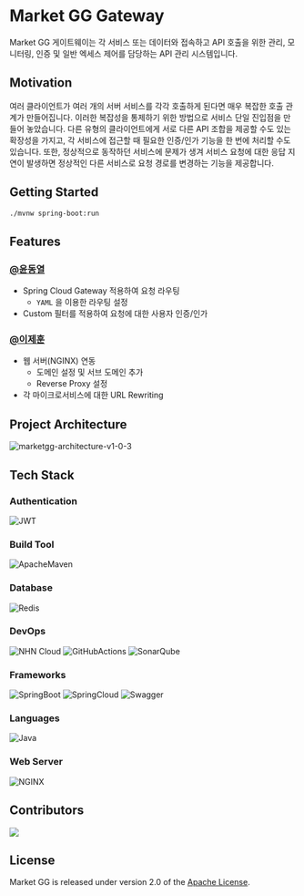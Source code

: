 # Market GG Gateway

Market GG 게이트웨이는 각 서비스 또는 데이터와 접속하고 API 호출을 위한 관리, 모니터링, 인증 및 일반 엑세스 제어를 담당하는 API 관리 시스템입니다.

## Motivation

여러 클라이언트가 여러 개의 서버 서비스를 각각 호출하게 된다면 매우 복잡한 호출 관계가 만들어집니다.
이러한 복잡성을 통제하기 위한 방법으로 서비스 단일 진입점을 만들어 놓았습니다.
다른 유형의 클라이언트에게 서로 다른 API 조합을 제공할 수도 있는 확장성을 가지고, 각 서비스에 접근할 때 필요한 인증/인가 기능을 한 번에 처리할 수도 있습니다.
또한, 정상적으로 동작하던 서비스에 문제가 생겨 서비스 요청에 대한 응답 지연이 발생하면 정상적인 다른 서비스로 요청 경로를 변경하는 기능을 제공합니다.

## Getting Started

```bash
./mvnw spring-boot:run
```

## Features

### [@윤동열](https://github.com/eastheat10)

- Spring Cloud Gateway 적용하여 요청 라우팅
  - `YAML` 을 이용한 라우팅 설정 
- Custom 필터를 적용하여 요청에 대한 사용자 인증/인가 

### [@이제훈](https://github.com/corock)

- 웹 서버(NGINX) 연동
  - 도메인 설정 및 서브 도메인 추가
  - Reverse Proxy 설정
- 각 마이크로서비스에 대한 URL Rewriting

## Project Architecture

![marketgg-architecture-v1-0-3](https://user-images.githubusercontent.com/38161720/183289639-452bfe2d-792e-4260-a10a-652a87b62928.png)

## Tech Stack

### Authentication

![JWT](https://img.shields.io/badge/JWT-black?style=for-the-badge&logo=JSON%20web%20tokens&style=flat)

### Build Tool

![ApacheMaven](https://img.shields.io/badge/Maven-C71A36?style=flat&logo=ApacheMaven&logoColor=white)

### Database

![Redis](https://img.shields.io/badge/Redis-DC382D?style=flat&logo=Redis&logoColor=white)

### DevOps

![NHN Cloud](https://img.shields.io/badge/-NHN%20Cloud-blue?style=flat&logo=iCloud&logoColor=white)
![GitHubActions](https://img.shields.io/badge/GitHub%20Actions-2088FF?style=flat&logo=GitHubActions&logoColor=white)
![SonarQube](https://img.shields.io/badge/SonarQube-4E98CD?style=flat&logo=SonarQube&logoColor=white)

### Frameworks

![SpringBoot](https://img.shields.io/badge/Spring%20Boot-6DB33F?style=flat&logo=SpringBoot&logoColor=white)
![SpringCloud](https://img.shields.io/badge/Spring%20Cloud-6DB33F?style=flat&logo=Spring&logoColor=white)
![Swagger](https://img.shields.io/badge/Swagger-85EA2D?style=flat&logo=Swagger&logoColor=white)

### Languages

![Java](https://img.shields.io/badge/Java-ED8B00?style=for-the-badge&logo=java&logoColor=white&style=flat)

### Web Server

![NGINX](https://img.shields.io/badge/NGINX-009639?style=flat&logo=NGINX&logoColor=white)

## Contributors

<a href="https://github.com/nhn-on7/marketgg-gateway/graphs/contributors">
  <img src="https://contrib.rocks/image?repo=nhn-on7/marketgg-gateway" />
</a>

## License

Market GG is released under version 2.0 of the [Apache License](https://www.apache.org/licenses/LICENSE-2.0).
